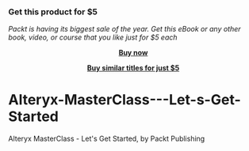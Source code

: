 
### Get this product for $5

<i>Packt is having its biggest sale of the year. Get this eBook or any other book, video, or course that you like just for $5 each</i>


<b><p align='center'>[Buy now](https://packt.link/9781801074803)</p></b>


<b><p align='center'>[Buy similar titles for just $5](https://subscription.packtpub.com/search)</p></b>


# Alteryx-MasterClass---Let-s-Get-Started
Alteryx MasterClass - Let's Get Started, by Packt Publishing
